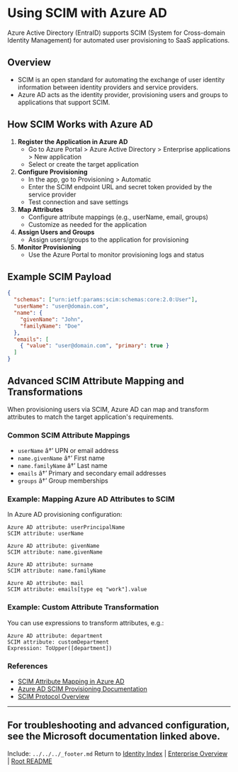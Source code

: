 ﻿---
Last Reviewed: 2025-09-04
Tags: 
---

# Using SCIM with Azure AD

Azure Active Directory (EntraID) supports SCIM (System for Cross-domain Identity Management) for automated user provisioning to SaaS applications.

## Overview
- SCIM is an open standard for automating the exchange of user identity information between identity providers and service providers.
- Azure AD acts as the identity provider, provisioning users and groups to applications that support SCIM.

## How SCIM Works with Azure AD
1. **Register the Application in Azure AD**
   - Go to Azure Portal > Azure Active Directory > Enterprise applications > New application
   - Select or create the target application
2. **Configure Provisioning**
   - In the app, go to Provisioning > Automatic
   - Enter the SCIM endpoint URL and secret token provided by the service provider
   - Test connection and save settings
3. **Map Attributes**
   - Configure attribute mappings (e.g., userName, email, groups)
   - Customize as needed for the application
4. **Assign Users and Groups**
   - Assign users/groups to the application for provisioning
5. **Monitor Provisioning**
   - Use the Azure Portal to monitor provisioning logs and status

## Example SCIM Payload
```json
{
  "schemas": ["urn:ietf:params:scim:schemas:core:2.0:User"],
  "userName": "user@domain.com",
  "name": {
    "givenName": "John",
    "familyName": "Doe"
  },
  "emails": [
    { "value": "user@domain.com", "primary": true }
  ]
}
```

## Advanced SCIM Attribute Mapping and Transformations

When provisioning users via SCIM, Azure AD can map and transform attributes to match the target application's requirements.

### Common SCIM Attribute Mappings
- `userName` â†’ UPN or email address
- `name.givenName` â†’ First name
- `name.familyName` â†’ Last name
- `emails` â†’ Primary and secondary email addresses
- `groups` â†’ Group memberships

### Example: Mapping Azure AD Attributes to SCIM
In Azure AD provisioning configuration:
```
Azure AD attribute: userPrincipalName
SCIM attribute: userName

Azure AD attribute: givenName
SCIM attribute: name.givenName

Azure AD attribute: surname
SCIM attribute: name.familyName

Azure AD attribute: mail
SCIM attribute: emails[type eq "work"].value
```

### Example: Custom Attribute Transformation
You can use expressions to transform attributes, e.g.:
```
Azure AD attribute: department
SCIM attribute: customDepartment
Expression: ToUpper([department])
```

### References
- [SCIM Attribute Mapping in Azure AD](https://learn.microsoft.com/en-us/entra/identity/app-provisioning/customize-application-attributes)
- [Azure AD SCIM Provisioning Documentation](https://learn.microsoft.com/en-us/entra/identity/app-provisioning/use-scim-to-provision-users-and-groups)
- [SCIM Protocol Overview](https://learn.microsoft.com/en-us/entra/identity/app-provisioning/user-provisioning#what-is-scim)

---

For troubleshooting and advanced configuration, see the Microsoft documentation linked above.
---
Include: `../../../_footer.md`
Return to [Identity Index](../_index.md) | [Enterprise Overview](../_index.md) | [Root README](../../README.md)
